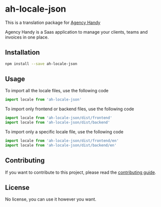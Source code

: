 # ah-locale-json

This is a translation package for [Agency Handy](www.agencyhandy.com)

Agency Handy is a Saas application to manage your clients, teams and invoices in one place.

## Installation

```bash
npm install --save ah-locale-json
```

## Usage

To import all the locale files, use the following code

```js
import locale from 'ah-locale-json'
```

To import only frontend or backend files, use the following code

```js
import locale from 'ah-locale-json/dist/frontend'
import locale from 'ah-locale-json/dist/backend'
```

To import only a specific locale file, use the following code

```js
import locale from 'ah-locale-json/dist/frontend/en'
import locale from 'ah-locale-json/dist/backend/en'
```

## Contributing

If you want to contribute to this project, please read the [contributing guide](CONTRIBUTING.md).

## License

No license, you can use it however you want.
